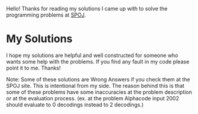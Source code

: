 Hello! Thanks for reading my solutions I came up with to solve the programming problems at [SPOJ](http://www.spoj.com/).

My Solutions
============

I hope my solutions are helpful and well constructed for someone who wants some help with the problems.
If you find any fault in my code please point it to me. Thanks!

Note: Some of these solutions are Wrong Answers if you check them at the SPOJ site. This is intentional from my side.
The reason behind this is that some of these problems have some inaccuracies at the problem description or at the evaluation process.
(ex. at the problem Alphacode input 2002 should evaluate to 0 decodings instead to 2 decodings.)
